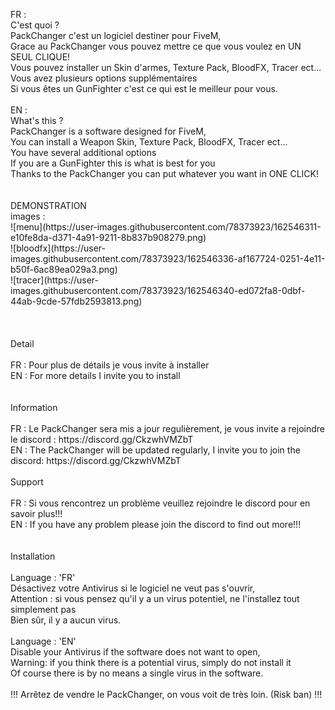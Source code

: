 <p align="left">FR :<br>C'est quoi ?<br>PackChanger c'est un logiciel destiner pour FiveM,<br>Grace au PackChanger vous pouvez mettre ce que vous voulez en UN SEUL CLIQUE!<br>Vous pouvez installer un Skin d'armes, Texture Pack, BloodFX, Tracer ect...<br>Vous avez plusieurs options supplémentaires<br>Si vous êtes un GunFighter c'est ce qui est le meilleur pour vous.<br><br>EN :<br>What's this ?<br>PackChanger is a software designed for FiveM,<br>You can install a Weapon Skin, Texture Pack, BloodFX, Tracer ect...<br>You have several additional options<br>If you are a GunFighter this is what is best for you<br>Thanks to the PackChanger you can put whatever you want in ONE CLICK!<br><br><br>DEMONSTRATION<br>images :<br>![menu](https://user-images.githubusercontent.com/78373923/162546311-e10fe8da-d371-4a91-9211-8b837b908279.png)<br>![bloodfx](https://user-images.githubusercontent.com/78373923/162546336-af167724-0251-4e11-b50f-6ac89ea029a3.png)<br>![tracer](https://user-images.githubusercontent.com/78373923/162546340-ed072fa8-0dbf-44ab-9cde-57fdb2593813.png)<br><br><br><br>Detail<br><br>FR : Pour plus de détails je vous invite à installer<br>EN : For more details I invite you to install<br><br><br>Information<br><br>FR : Le PackChanger sera mis a jour regulièrement, je vous invite a rejoindre le discord : https://discord.gg/CkzwhVMZbT<br>EN : The PackChanger will be updated regularly, I invite you to join the discord: https://discord.gg/CkzwhVMZbT<br><br>Support <br><br>FR : Si vous rencontrez un problème veuillez rejoindre le discord pour en savoir plus!!!<br>EN : If you have any problem please join the discord to find out more!!!<br><br><br>Installation<br><br>Language : 'FR'<br>Désactivez votre Antivirus si le logiciel ne veut pas s'ouvrir,<br>Attention : si vous pensez qu'il y a un virus potentiel, ne l'installez tout simplement pas<br>Bien sûr, il y a aucun virus.<br><br>Language : 'EN'<br>Disable your Antivirus if the software does not want to open,<br>Warning: if you think there is a potential virus, simply do not install it<br>Of course there is by no means a single virus in the software.<br><br>!!! Arrêtez de vendre le PackChanger, on vous voit de très loin. (Risk ban) !!!</p>

###
